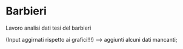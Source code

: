 # Barbieri
Lavoro analisi dati tesi del barbieri

(Input aggirnati rispetto ai grafici!!!) --> aggiunti alcuni dati mancanti; 
